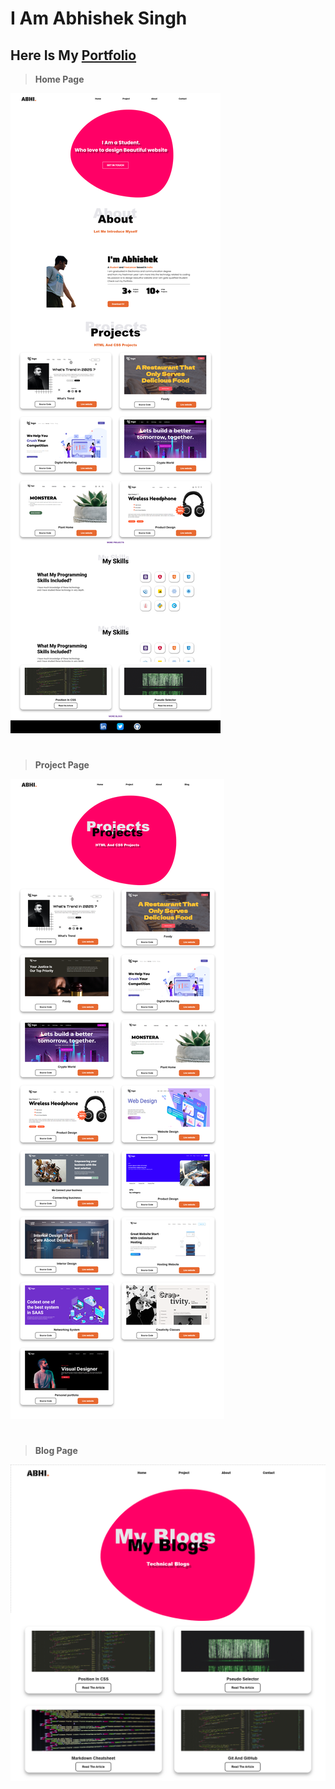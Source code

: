 # **I Am Abhishek Singh**

## Here Is My [Portfolio](link)

>**Home Page**

![Home page](images/page1.png)

#

>**Project Page**

![Project page](images/page2.png)

#

>**Blog Page**

![Blog page](images/page3.png)